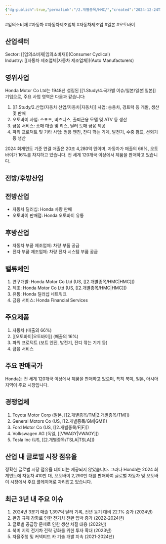 ```yaml
---
{"dg-publish":true,"permalink":"/2.개별종목/HMC/","created":"2024-12-24T15:10:31.531+09:00","updated":"2025-07-29T21:37:04.734+09:00"}
---
```


#임의소비재 #자동차 #자동차제조업체 #자동차제조업 #일본 #오토바이 

## 산업섹터

Sector: [[임의소비재\|임의소비재]](Consumer Cyclical)  
Industry: [[자동차 제조업체\|자동차 제조업체]](Auto Manufacturers)

## 영위사업

Honda Motor Co Ltd는 1948년 설립된 [[1.Study/4.국가별 이슈/일본/일본\|일본]] 기업으로, 주요 사업 영역은 다음과 같습니다:

1. [[1.Study/2.산업/자동차 산업/자동차\|자동차]] 사업: 승용차, 경트럭 등 개발, 생산 및 판매
2. 오토바이 사업: 스포츠, 비즈니스, 출퇴근용 모델 및 ATV 등 생산
3. 금융 서비스: 소매 대출 및 리스, 딜러 도매 금융 제공
4. 파워 프로덕트 및 기타 사업: 범용 엔진, 잔디 깎는 기계, 발전기, 수중 펌프, 선외기 등 생산

2024 회계연도 기준 연결 매출은 20조 4,280억 엔이며, 자동차가 매출의 66%, 오토바이가 16%를 차지하고 있습니다. 전 세계 120개국 이상에서 제품을 판매하고 있습니다.

## 전방/후방산업

## 전방산업

- 자동차 딜러십: Honda 차량 판매
- 오토바이 판매점: Honda 오토바이 유통

## 후방산업

- 자동차 부품 제조업체: 차량 부품 공급
- 전자 부품 제조업체: 차량 전자 시스템 부품 공급

## 밸류체인

1. 연구개발: Honda Motor Co Ltd (US, [[2.개별종목/HMC\|HMC]])
2. 제조: Honda Motor Co Ltd (US, [[2.개별종목/HMC\|HMC]])
3. 유통: Honda 딜러십 네트워크
4. 금융 서비스: Honda Financial Services

## 주요제품

1. 자동차 (매출의 66%)
2. [[오토바이\|오토바이]] (매출의 16%)
3. 파워 프로덕트 (보트 엔진, 발전기, 잔디 깎는 기계 등)
4. 금융 서비스

## 주요 판매국가

Honda는 전 세계 120개국 이상에서 제품을 판매하고 있으며, 특히 북미, 일본, 아시아 지역이 주요 시장입니다.

## 경쟁업체

1. Toyota Motor Corp (일본, [[2.개별종목/TM\|2.개별종목/TM]])
2. General Motors Co (US, [[2.개별종목/GM\|GM]])
3. Ford Motor Co (US, [[2.개별종목/F\|F]])
4. Volkswagen AG (독일, [[VWAGY\|VWAGY]])
5. Tesla Inc (US, [[2.개별종목/TSLA\|TSLA]])

## 산업 내 글로벌 시장 점유율

정확한 글로벌 시장 점유율 데이터는 제공되지 않았습니다. 그러나 Honda는 2024 회계연도에 자동차 410만 대, 오토바이 2,290만 대를 판매하여 글로벌 자동차 및 오토바이 시장에서 주요 플레이어로 자리잡고 있습니다.

## 최근 3년 내 주요 이슈

1. 2024년 3분기 매출 1,397억 달러 기록, 전년 동기 대비 22.1% 증가 (2024년)
2. 환경 규제 강화로 인한 전기차 전환 압박 증가 (2022-2024년)
3. 글로벌 공급망 문제로 인한 생산 차질 대응 (2022년)
4. 북미 지역 전기차 전략 강화를 위한 투자 확대 (2023년)
5. 자율주행 및 커넥티드 카 기술 개발 지속 (2021-2024년)